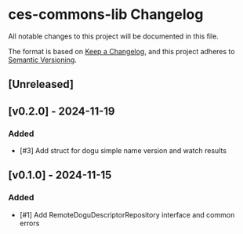 # ces-commons-lib Changelog
All notable changes to this project will be documented in this file.

The format is based on [Keep a Changelog](https://keepachangelog.com/en/1.0.0/),
and this project adheres to [Semantic Versioning](https://semver.org/spec/v2.0.0.html).

## [Unreleased]

## [v0.2.0] - 2024-11-19
### Added
- [#3] Add struct for dogu simple name version and watch results

## [v0.1.0] - 2024-11-15
### Added
- [#1] Add RemoteDoguDescriptorRepository interface and common errors